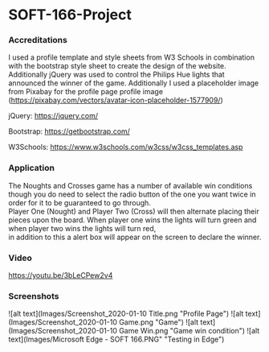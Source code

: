 # SOFT-166-Project

### Accreditations
I used a profile template and style sheets from W3 Schools in combination with the bootstrap style sheet to create the design of 
the website. Additionally jQuery was used to control the Philips Hue lights that announced the winner of the game. Additionally I used a placeholder image from Pixabay for the profile page profile image (https://pixabay.com/vectors/avatar-icon-placeholder-1577909/)

jQuery: https://jquery.com/

Bootstrap: https://getbootstrap.com/

W3Schools: https://www.w3schools.com/w3css/w3css_templates.asp

### Application
The Noughts and Crosses game has a number of available win conditions though you do need to select the radio button of the one you want twice in order for it to be guaranteed to go through. <br> Player One (Nought) and Player Two
(Cross) will then alternate placing their pieces upon the board. When player one wins the lights will turn green and when player two wins the lights will turn red,<br> in addition to this a alert box will appear on the screen to declare
the winner. 

### Video
https://youtu.be/3bLeCPew2v4

### Screenshots
![alt text](Images/Screenshot_2020-01-10 Title.png "Profile Page")
![alt text](Images/Screenshot_2020-01-10 Game.png "Game")
![alt text](Images/Screenshot_2020-01-10 Game Win.png "Game win condition")
![alt text](Images/Microsoft Edge - SOFT 166.PNG" "Testing in Edge")
